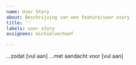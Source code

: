 ```yaml
---
name: User Story
about: Beschrijving van een feature/user story
title: ''
labels: user story
assignees: michielverhoef

---
```


...zodat [vul aan]
...met aandacht voor [vul aan]
